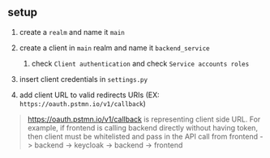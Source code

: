 ## setup

1. create a `realm` and name it `main`

2. create a client in `main` realm and name it `backend_service`
    1. check `Client authentication` and check `Service accounts roles`

3. insert client credentials in `settings.py`

4. add client URL to valid redirects URIs (EX: `https://oauth.pstmn.io/v1/callback`)

> https://oauth.pstmn.io/v1/callback is representing client side URL. For example, if frontend is calling backend directly without having token, then client must be whitelisted and pass in the API call from frontend -> backend -> keycloak -> backend -> frontend
